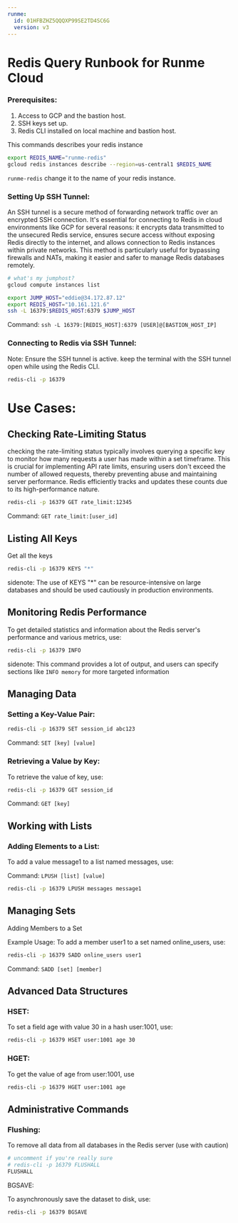 ```yaml
---
runme:
  id: 01HFBZHZ5QQQXP99SE2TD4SC6G
  version: v3
---
```


# Redis Query Runbook for Runme Cloud

### Prerequisites:

1. Access to GCP and the bastion host.
2. SSH keys set up.
3. Redis CLI installed on local machine and bastion host.

This commands describes your redis instance

```sh {"id":"01HFS20KP4P56TJR8SJ1R5E0RA","terminalRows":"26"}
export REDIS_NAME="runme-redis"
gcloud redis instances describe --region=us-central1 $REDIS_NAME
```

`runme-redis` change it to the name of your redis instance.

### Setting Up SSH Tunnel:

An SSH tunnel is a secure method of forwarding network traffic over an encrypted SSH connection. It's essential for connecting to Redis in cloud environments like GCP for several reasons: it encrypts data transmitted to the unsecured Redis service, ensures secure access without exposing Redis directly to the internet, and allows connection to Redis instances within private networks. This method is particularly useful for bypassing firewalls and NATs, making it easier and safer to manage Redis databases remotely.

```sh
# what's my jumphost?
gcloud compute instances list
```

```sh {"background":"true","id":"01HFS20KP4P56TJR8SJ527NA6G"}
export JUMP_HOST="eddie@34.172.87.12"
export REDIS_HOST="10.161.121.6"
ssh -L 16379:$REDIS_HOST:6379 $JUMP_HOST
```

Command: `ssh -L 16379:[REDIS_HOST]:6379 [USER]@[BASTION_HOST_IP]`

### Connecting to Redis via SSH Tunnel:

Note: Ensure the SSH tunnel is active. keep the terminal with the SSH tunnel open while using the Redis CLI.

```sh {"background":"true","id":"01HFS20KP4P56TJR8SJ7KQE1C4"}
redis-cli -p 16379
```

# Use Cases:

## Checking Rate-Limiting Status

checking the rate-limiting status typically involves querying a specific key to monitor how many requests a user has made within a set timeframe. This is crucial for implementing API rate limits, ensuring users don't exceed the number of allowed requests, thereby preventing abuse and maintaining server performance. Redis efficiently tracks and updates these counts due to its high-performance nature.

```sh {"id":"01HFS20KP4P56TJR8SJ9ZFTSE8"}
redis-cli -p 16379 GET rate_limit:12345
```

Command: `GET rate_limit:[user_id]`

## Listing All Keys

Get all the keys

```sh {"id":"01HFS20KP4P56TJR8SJARQZD38"}
redis-cli -p 16379 KEYS "*"
```

sidenote: The use of KEYS "*" can be resource-intensive on large databases and should be used cautiously in production environments.

## Monitoring Redis Performance

To get detailed statistics and information about the Redis server's performance and various metrics, use:

```sh {"id":"01HFS20KP4P56TJR8SJDEWWDKS"}
redis-cli -p 16379 INFO
```

sidenote: This command provides a lot of output, and users can specify sections like `INFO memory` for more targeted information

## Managing Data

### Setting a Key-Value Pair:

```sh {"id":"01HFS20KP4P56TJR8SJDY9E68W"}
redis-cli -p 16379 SET session_id abc123
```

Command: `SET [key] [value]`

### Retrieving a Value by Key:

To retrieve the value of key, use:

```sh {"id":"01HFS20KP4P56TJR8SJHG8E60E"}
redis-cli -p 16379 GET session_id
```

Command: `GET [key]`

## Working with Lists

### Adding Elements to a List:

To add a value message1 to a list named messages, use:

Command: `LPUSH [list] [value]`

```sh {"id":"01HFS20KP4P56TJR8SJMHZTDQ5"}
redis-cli -p 16379 LPUSH messages message1
```

## Managing Sets

Adding Members to a Set

Example Usage: To add a member user1 to a set named online_users, use:

```sh {"id":"01HFS20KP4P56TJR8SJR26MWFW"}
redis-cli -p 16379 SADD online_users user1
```

Command: `SADD [set] [member]`

## Advanced Data Structures

### HSET:

To set a field age with value 30 in a hash user:1001, use:

```sh {"id":"01HFS20KP4P56TJR8SJS8J1Y5V"}
redis-cli -p 16379 HSET user:1001 age 30
```

### HGET:

To get the value of age from user:1001, use

```sh {"id":"01HFS20KP4P56TJR8SJWAGGHHG"}
redis-cli -p 16379 HGET user:1001 age
```

## Administrative Commands

### Flushing:

To remove all data from all databases in the Redis server (use with caution)

```sh {"id":"01HFS20KP4P56TJR8SJXWE6T1Z"}
# uncomment if you're really sure
# redis-cli -p 16379 FLUSHALL
FLUSHALL
```

BGSAVE:

To asynchronously save the dataset to disk, use:

```sh {"id":"01HFS20KP4P56TJR8SJYYWEPN5"}
redis-cli -p 16379 BGSAVE
```
